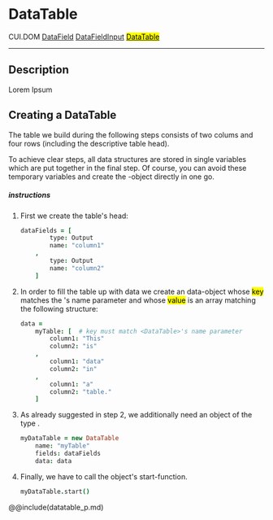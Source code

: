# DataTable
<span class="inheritance">CUI.DOM
<a href="#Documentation/elements/datafield">DataField</a>
<a href="#Documentation/elements/datafieldinput">DataFieldInput</a>
<a href="#Documentation/elements/datatable"><mark>DataTable</mark></a>
</span>
***

## Description
Lorem Ipsum

## Creating a DataTable

The table we build during the following steps consists of two colums and four rows (including the descriptive table head).

To achieve clear steps, all data structures are stored in single variables which are put together in the final step.
Of course, you can avoid these temporary variables and create the <DataTable>-object directly in one go.

##### instructions

1. 
	First we create the table's head:

	```coffeescript
	dataFields = [
			type: Output
			name: "column1"
		,
			type: Output
			name: "column2"
		]
	```
2. 
	In order to fill the table up with data we create an data-object whose <mark>key</mark> matches the <DataTable>'s name parameter and whose <mark>value</mark> is an array matching the following structure:

	```coffeescript
	data =
		myTable: [	# key must match <DataTable>'s name parameter
			column1: "This"
			column2: "is"
		,
			column1: "data"
			column2: "in"
		,
			column1: "a"
			column2: "table."
		]
	```

3. 
	As already suggested in step 2, we additionally need an object of the type <DataTable>.

	```coffeescript
	myDataTable = new DataTable
		name: "myTable"
		fields: dataFields
		data: data
	```

4. 
	Finally, we have to call the object's start-function.
	```coffeescript
	myDataTable.start()
	```


@@include(datatable_p.md)




